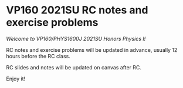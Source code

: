# VP160 2021SU RC notes and exercise problems

*Welcome to VP160/PHYS1600J 2021SU Honors Physics I!*

RC notes and exercise problems will be updated in advance, usually 12 hours before the RC class.

RC slides and notes will be updated on canvas after RC.

Enjoy it!